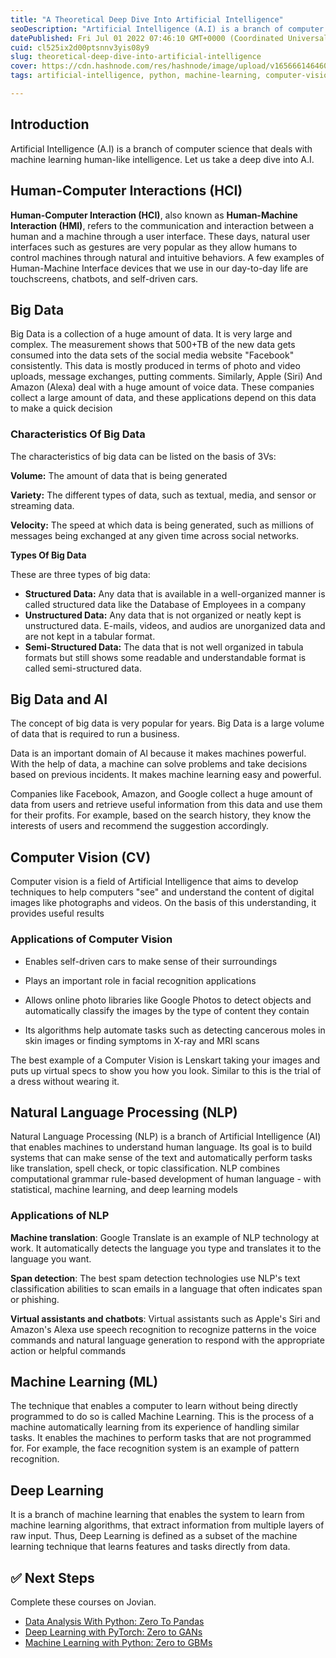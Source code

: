 ```yaml
---
title: "A Theoretical Deep Dive Into Artificial Intelligence"
seoDescription: "Artificial Intelligence (A.I) is a branch of computer science that deals with machine learning human-like intelligence."
datePublished: Fri Jul 01 2022 07:46:10 GMT+0000 (Coordinated Universal Time)
cuid: cl525ix2d00ptsnnv3yis08y9
slug: theoretical-deep-dive-into-artificial-intelligence
cover: https://cdn.hashnode.com/res/hashnode/image/upload/v1656661464603/94HrdHnRk.png
tags: artificial-intelligence, python, machine-learning, computer-vision, deep-learning

---
```


## Introduction
Artificial Intelligence (A.I) is a branch of computer science that deals with machine learning human-like intelligence. Let us take a deep dive into A.I.

## Human-Computer Interactions (HCI)
**Human-Computer Interaction (HCI)**, also known as **Human-Machine Interaction (HMI)**, refers to the communication and interaction between a human and a machine through a user interface. These days, natural user interfaces such as gestures are very popular as they allow humans to control machines through natural and intuitive behaviors. A few examples of Human-Machine Interface devices that we use in our day-to-day life are touchscreens, chatbots, and self-driven cars.

## Big Data
Big Data is a collection of a huge amount of data. It is very large and complex. The measurement shows that 500+TB of the new data gets consumed into the data sets of the social media website "Facebook" consistently. This data is mostly produced in terms of photo and video uploads, message exchanges, putting comments. Similarly, Apple (Siri) And Amazon (Alexa) deal with a huge amount of voice data. These companies collect a large amount of data, and these applications depend on this data to make a quick decision

### Characteristics Of Big Data
The characteristics of big data can be listed on the basis of 3Vs:

**Volume:** The amount of data that is being generated

**Variety:** The different types of data, such as textual, media, and sensor or streaming data.

**Velocity:** The speed at which data is being generated, such as millions of messages being exchanged at any given time across social networks.


**Types Of Big Data**

These are three types of big data:
- **Structured Data:** Any data that is available in a well-organized manner is called structured data like the Database of Employees in a company
- **Unstructured Data:** Any data that is not organized or neatly kept is unstructured data. E-mails, videos, and audios are unorganized data and are not kept in a tabular format.
- **Semi-Structured Data:** The data that is not well organized in tabula formats but still shows some readable and understandable format is called semi-structured data.

## Big Data and AI

The concept of big data is very popular for years. Big Data is a large volume of data that is required to run a business.

Data is an important domain of Al because it makes machines powerful. With the help of data, a machine can solve problems and take decisions based on previous incidents. It makes machine learning easy and powerful.

Companies like Facebook, Amazon, and Google collect a huge amount of data from users and retrieve useful information from this data and use them for their profits. For example, based on the search history, they know the interests of users and recommend the suggestion accordingly.

## Computer Vision (CV)

Computer vision is a field of Artificial Intelligence that aims to develop techniques to help computers "see" and understand the content of digital images like photographs and videos. On the basis of this understanding, it provides useful results

### Applications of Computer Vision

- Enables self-driven cars to make sense of their surroundings

- Plays an important role in facial recognition applications

- Allows online photo libraries like Google Photos to detect objects and automatically classify the images by the type of content they contain 

- Its algorithms help automate tasks such as detecting cancerous moles in skin images or finding symptoms in X-ray and MRI scans

The best example of a Computer Vision is Lenskart taking your images and puts up virtual specs to show you how you look. Similar to this is the trial of a dress without wearing it.

## Natural Language Processing (NLP)

Natural Language Processing (NLP) is a branch of Artificial Intelligence (AI) that enables machines to understand human language. Its goal is to build systems that can make sense of the text and automatically perform tasks like translation, spell check, or topic classification. NLP combines computational grammar rule-based development of human language - with statistical, machine learning, and deep learning models

### Applications of NLP

**Machine translation**: Google Translate is an example of NLP technology at work. It automatically detects the language you type and translates it to the language you want.

**Span detection**: The best spam detection technologies use NLP's text classification abilities to scan emails in a language that often indicates span or phishing.

**Virtual assistants and chatbots**: Virtual assistants such as Apple's Siri and Amazon's Alexa use speech recognition to recognize patterns in the voice commands and natural language generation to respond with the appropriate action or helpful commands

## Machine Learning (ML)

The technique that enables a computer to learn without being directly programmed to do so is called Machine Learning. This is the process of a machine automatically learning from its experience of handling similar tasks. It enables the machines to perform tasks that are not programmed for. For example, the face recognition system is an example of pattern recognition.

## Deep Learning
It is a branch of machine learning that enables the system to learn from machine learning algorithms, that extract information from multiple layers of raw input. Thus, Deep Learning is defined as a subset of the machine learning technique that learns features and tasks directly from data.

## ✅ Next Steps

Complete these courses on Jovian.
- [Data Analysis With Python: Zero To Pandas](https://jovian.ai/learn/data-analysis-with-python-zero-to-pandas)
- [Deep Learning with PyTorch: Zero to GANs](https://jovian.ai/learn/deep-learning-with-pytorch-zero-to-gans)
- [Machine Learning with Python: Zero to GBMs](https://jovian.ai/learn/machine-learning-with-python-zero-to-gbms)